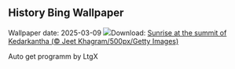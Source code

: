 ## History Bing Wallpaper
Wallpaper date: 2025-03-09
![](https://www.bing.com/th?id=OHR.KedarkanthaSummit_EN-IN0550105745_UHD.jpg&w=1000)Download: [Sunrise at the summit of Kedarkantha (© Jeet Khagram/500px/Getty Images)](https://www.bing.com/th?id=OHR.KedarkanthaSummit_EN-IN0550105745_UHD.jpg)

Auto get programm by LtgX
